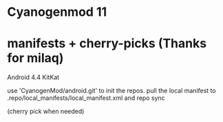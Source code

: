 Cyanogenmod 11
================================
manifests + cherry-picks (Thanks for milaq)
================================

Android 4.4 KitKat

use 'CyanogenMod/android.git' to init the repos.
pull the local manifest to .repo/local_manifests/local_manifest.xml and repo sync

(cherry pick when needed)
